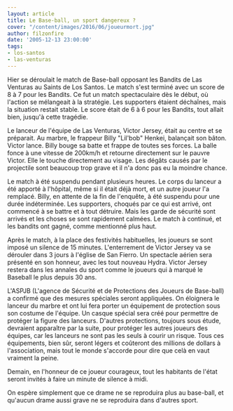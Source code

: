 ```yaml
---
layout: article
title: Le Base-ball, un sport dangereux ?
cover: "/content/images/2016/06/joueurmort.jpg"
author: filzonfire
date: '2005-12-13 23:00:00'
tags:
- los-santos
- las-venturas
---
```


Hier se déroulait le match de Base-ball opposant les Bandits de Las Venturas au Saints de Los Santos. Le match s'est terminé avec un score de 8 à 7 pour les Bandits. Ce fut un match spectaculaire dès le début, où l'action se mélangeait à la stratégie. Les supporters étaient déchaînes, mais la situation restait stable. Le score était de 6 à 6 pour les Bandits, tout allait bien, jusqu'à cette tragédie.

Le lanceur de l'équipe de Las Venturas, Victor Jersey, était au centre et se préparait. Au marbre, le frappeur Billy "Lil'bob" Henkei, balançait son bâton. Victor lance. Billy bouge sa batte et frappe de toutes ses forces. La balle fonce à une vitesse de 200km/h et retourne directement sur le pauvre Victor. Elle le touche directement au visage. Les dégâts causés par le projectile sont beaucoup trop grave et il n'a donc pas eu la moindre chance.

Le match à été suspendu pendant plusieurs heures. Le corps du lanceur a été apporté à l'hôpital, même si il était déjà mort, et un autre joueur l'a remplacé. Billy, en attente de la fin de l'enquête, à été suspendu pour une durée indéterminée. Les supporters, choqués par ce qui est arrivé, ont commencé à se battre et à tout détruire. Mais les garde de sécurité sont arrivés et les choses se sont rapidement calmées. Le match à continué, et les bandits ont gagné, comme mentionné plus haut.

Après le match, à la place des festivités habituelles, les joueurs se sont imposé un silence de 15 minutes. L'enterrement de Victor Jersey va se dérouler dans 3 jours à l'église de San Fierro. Un spectacle aérien sera présenté en son honneur, avec les tout nouveau Hydra. Victor Jersey restera dans les annales du sport comme le joueurs qui à marqué le Baseball le plus depuis 30 ans.

L'ASPJB (L'agence de Sécurité et de Protections des Joueurs de Base-ball) a confirmé que des mesures spéciales seront appliquées. On éloignera le lanceur du marbre et ont lui fera porter un équipement de protection sous son costume de l'équipe. Un casque spécial sera créé pour permettre de protéger la figure des lanceurs. D'autres protections, toujours sous étude, devraient apparaître par la suite, pour protéger les autres joueurs des équipes, car les lanceurs ne sont pas les seuls à courir un risque. Tous ces équipements, bien sûr, seront légers et coûteront des millions de dollars à l'association, mais tout le monde s'accorde pour dire que celà en vaut vraiment la peine.

Demain, en l'honneur de ce joueur courageux, tout les habitants de l'état seront invités à faire un minute de silence à midi.

On espère simplement que ce drame ne se reproduira plus au base-ball, et qu'aucun drame aussi grave ne se reproduira dans d'autres sport.